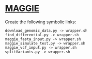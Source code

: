 # [MAGGIE]()

Create the following symbolic links:
```
download_genomic_data.py -> wrapper.sh
find_differential.py -> wrapper.sh
maggie_fasta_input.py -> wrapper.sh
maggie_simulate_test.py -> wrapper.sh
maggie_vcf_input.py -> wrapper.sh
splitVariants.py -> wrapper.sh
```
